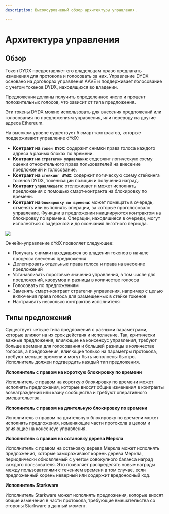 ```yaml
---
description: Высокоуровневый обзор архитектуры управления.

---
```


# Архитектура управления

## Обзор

Токен DYDX предоставляет его владельцам право предлагать изменения для протокола и голосовать за них. Управление DYDX основано на договорах управления AAVE и поддерживает голосование с учетом токенов DYDX, находящихся во владении.

Предложения должны получить определенное число и процент положительных голосов, что зависит от типа предложения.

Эти токены DYDX можно использовать для внесения предложений или голосования по предложениям управления, или переводу на другие адреса Ethereum.

На высоком уровне существует 5 смарт-контрактов, которые поддерживают управление dYdX:

* **Контракт на `токен DYDX`**: содержит снимки права голоса каждого адреса в разных блоках по времени.
* **Контракт на `стратегию управления`**: содержит логическую схему оценки относительного права пользователей на внесение предложений и голосование.
* **Контракт на `стейкинг dYdX`**: содержит логическую схему стейкинга токенов DYDX, токенизации позиции и получения наград.
* **Контракт `управляющего`**: отслеживает и может исполнять предложения с помощью смарт-контракта на блокировку по времени.
* **Контракт на `блокировку по времени`**: может помещать в очередь, отменять или выполнять операции, за которые проголосовало управление. Функции в предложении инициируются контрактом на блокировку по времени. Операции, находящиеся в очереди, могут исполняться с задержкой и до окончания льготного периода.

![](https://lh6.googleusercontent.com/WF98fSJYwpE1ouAElQ998tSOlLVxJw7CD4QNkJ9AtsDY-AXvUiiXUvvArUAWXiUT5VDETct7BC5e6eDWMyTw_jTaKwqp7KIXCyYSp7UWc1p7T9bf-n0epVZ3Jy9134YW-gbs8ZZP)

Ончейн-управление dYdX позволяет следующее:

* Получать снимки находящихся во владении токенов в начале процесса внесения предложения
* Делегировать отдельные права голоса и права на внесение предложений
* Устанавливать пороговые значения управления, в том числе для предложений, кворумов и разницы в количестве голосов
* Голосовать по предложениям
* Заменять смарт-контракт стратегии управления, например с целью включения права голоса для размещенных в стейке токенов
* Настраивать несколько контрактов исполнителя

## Типы предложений

Существует четыре типа предложений с разными параметрами, которые влияют на их срок действия и исполнение. Так, критически важные предложения, влияющие на консенсус управления, требуют больше времени для голосования и большей разницы в количестве голосов, а предложения, влияющие только на параметры протокола, требуют меньше времени и могут быть исполнены быстро. Исполнитель должен подтвердить каждый тип предложения.

**Исполнитель с правом на короткую блокировку по времени**

Исполнитель с правом на короткую блокировку по времени может исполнять предложения, которые вносят общие изменения в контракты вознаграждений или казну сообщества и требуют оперативного вмешательства.

**Исполнитель с правом на длительную блокировку по времени**

Исполнитель с правом на длительную блокировку по времени может исполнять предложения, изменяющие части протокола в целом и влияющие на консенсус управления.

**Исполнитель с правом на остановку дерева Меркла**

Исполнитель с правом на остановку дерева Меркла может исполнять предложения, которые замораживают корень дерева Меркла, периодически обновляемый с учетом совокупного баланса наград каждого пользователя. Это позволяет распределять новые награды между пользователями с течением времени в том случае, если предложенный корень неверный или содержит вредоносный код.

**Исполнитель Starkware**

Исполнитель Starkware может исполнять предложения, которые вносят общие изменения в части протокола, требующие вмешательства со стороны Starkware в данный момент.

